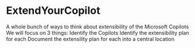 # ExtendYourCopilot
A whole bunch of ways to think about extensibility of the Microsoft Copilots 
We will focus on 3 things: 
    Identify the Copilots
    Identify the extensibility plan for each
    Document the extensility plan for each into a central location 